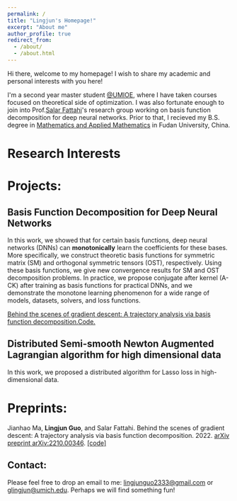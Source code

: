 ```yaml
---
permalink: /
title: "Lingjun's Homepage!"
excerpt: "About me"
author_profile: true
redirect_from: 
  - /about/
  - /about.html
---
```


Hi there, welcome to my homepage! I wish to share my academic and personal interests with you here!

I'm a second year master student [@UMIOE](https://ioe.engin.umich.edu/), where I have taken courses focused on theoretical side of optimization. I was also fortunate enough to join into Prof.[Salar Fattahi](https://fattahi.engin.umich.edu/)'s research group working on basis function decomposition for deep neural networks. Prior to that, I recieved my B.S. degree in [Mathematics and Applied Mathematics](https://math.fudan.edu.cn/) in Fudan University, China.  

Research Interests
======


Projects:
======

Basis Function Decomposition for Deep Neural Networks
------
In this work, we showed that for certain basis functions, deep neural networks (DNNs) can <b>monotonically</b> learn the coefficients for these bases. More specifically, we construct theoretic basis functions for symmetric matrix (SM) and orthogonal symmetric tensors (OST), respectively. Using these basis functions, we give new convergence results for SM and OST decomposition problems. In practice, we propose conjugate after kernel (A-CK) after training as basis functions for practical DNNs, and we demonstrate the monotone learning phenomenon for a wide range of models, datasets, solvers, and loss functions.

[Behind the scenes of gradient descent: A trajectory analysis via basis function decomposition.](https://arxiv.org/abs/2210.00346)[Code.](https://github.com/jianhaoma/function-basis-decomposition)

Distributed Semi-smooth Newton Augmented Lagrangian algorithm for high dimensional data
------
In this work, we proposed a distributed algorithm for Lasso loss in high-dimensional data. 



Preprints:
======
Jianhao Ma, <b>Lingjun Guo</b>, and Salar Fattahi. Behind the scenes of gradient descent: A trajectory analysis via basis function decomposition. 2022.
[arXiv preprint arXiv:2210.00346](https://arxiv.org/abs/2210.00346). [[code]](https://github.com/jianhaoma/function-basis-decomposition)

Contact:
------
Please feel free to drop an email to me: [lingjunguo2333@gmail.com](mailto:lingjunguo2333@gmail.com) or [glingjun@umich.edu](mailto:glingjun@umich.edu). Perhaps we will find something fun!
